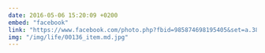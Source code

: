 ```yaml
---
date: 2016-05-06 15:20:09 +0200
embed: "facebook"
link: "https://www.facebook.com/photo.php?fbid=985874698195405&set=a.381751091941105.1073741825.100003186531392&type=3"
img: "/img/life/00136_item.md.jpg"
---
```

